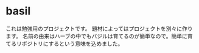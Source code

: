 # basil
これは勉強用のプロジェクトです。
題材によってはプロジェクトを別々に作ります。
名前の由来はハーブの中でもバジルは育てるのが簡単なので。簡単に育てるリポジトリにするという意味を込めました。

